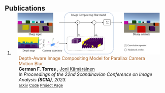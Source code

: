 <h2 id="publications" style="margin: 2px 0px -15px;">Publications</h2>

<div class="publications">
<ol class="bibliography">

<li>
<div class="pub-row">

  <div class="col-sm-3 abbr" style="position: relative;padding-right: 15px;padding-left: 15px;">
    <img src="assets/img/ParallaxICB_2023.png" class="teaser img-fluid z-depth-1">
    <!-- <abbr class="badge">CVPR</abbr> -->
  </div>

  <div class="col-sm-9" style="position: relative;padding-right: 15px;padding-left: 20px;">
    <div class="title">
    <span style="color: #ad662b;">Depth-Aware Image Compositing Model for Parallax Camera Motion Blur</span>
    </div>
    <div class="author">
    <strong>German F. Torres</strong>
    ,
    <a href="https://scholar.google.com/citations?user=r6Y4nacAAAAJ&hl=en">Joni Kämäräinen</a>
    </div>
    <div class="periodical"> In <em>Proceedings of the 22nd Scandinavian Conference on Image Analysis <strong>(SCIA)</strong>, 2023.</em></div>
    <div class="links">
      <a href="https://arxiv.org/abs/2303.09334" class="btn btn-sm z-depth-0" role="button" target="_blank" style="font-size:12px;">arXiv</a>
      <a href="https://github.com/germanftv/ParallaxICB" class="btn btn-sm z-depth-0" role="button" target="_blank" style="font-size:12px;">Code</a>
      <a href="https://germanftv.github.io/ParallaxICB.github.io/" class="btn btn-sm z-depth-0" role="button" target="_blank" style="font-size:12px;">Project Page</a>
      <!-- <a href="https://dblp.uni-trier.de/rec/conf/cvpr/LiuSLSS20.html?view=bibtex" class="btn btn-sm z-depth-0" role="button" target="_blank" style="font-size:12px;">BibTex</a> -->
      <!-- <strong><i style="color:#e74d3c">Oral Presentation</i></strong> -->
    </div>
  </div>
</div>
</li>
  
<br>

</ol>
</div>
